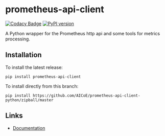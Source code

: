 # prometheus-api-client

[![Codacy Badge](https://api.codacy.com/project/badge/Grade/7d838be9b51e4daaa20be1772f5c9ad2)](https://www.codacy.com/manual/4n4nd/prometheus-api-client-python?utm_source=github.com&utm_medium=referral&utm_content=AICoE/prometheus-api-client-python&utm_campaign=Badge_Grade)
[![PyPI version](https://badge.fury.io/py/prometheus-api-client.svg)](https://badge.fury.io/py/prometheus-api-client)

A Python wrapper for the Prometheus http api and some tools for metrics processing.

## Installation

To install the latest release:

`pip install prometheus-api-client`

To install directly from this branch:

`pip install https://github.com/AICoE/prometheus-api-client-python/zipball/master`

## Links

- [Documentation](https://prometheus-api-client-python.readthedocs.io/en/master/source/prometheus_api_client.html)
